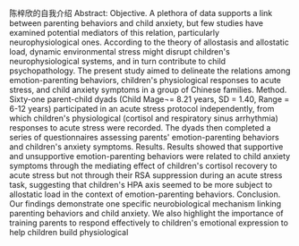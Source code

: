 陈梓欣的自我介绍
Abstract: Objective. A plethora of data supports a link between parenting
behaviors and child anxiety, but few studies have examined potential
mediators of this relation, particularly neurophysiological ones.
According to the theory of allostasis and allostatic load, dynamic
environmental stress might disrupt children's neurophysiological systems,
and in turn contribute to child psychopathology. The present study aimed
to delineate the relations among emotion-parenting behaviors, children's
physiological responses to acute stress, and child anxiety symptoms in a
group of Chinese families. Method. Sixty-one parent-child dyads (Child
Mage¬= 8.21 years, SD = 1.40, Range = 6-12 years) participated in an
acute stress protocol independently, from which children's physiological
(cortisol and respiratory sinus arrhythmia) responses to acute stress
were recorded. The dyads then completed a series of questionnaires
assessing parents' emotion-parenting behaviors and children's anxiety
symptoms. Results. Results showed that supportive and unsupportive
emotion-parenting behaviors were related to child anxiety symptoms
through the mediating effect of children's cortisol recovery to acute
stress but not through their RSA suppression during an acute stress task,
suggesting that children's HPA axis seemed to be more subject to
allostatic load in the context of emotion-parenting behaviors.
Conclusion. Our findings demonstrate one specific neurobiological
mechanism linking parenting behaviors and child anxiety. We also
highlight the importance of training parents to respond effectively to
children's emotional expression to help children build physiological
